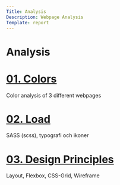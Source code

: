 ```yaml
---
Title: Analysis
Description: Webpage Analysis
Template: report
---
```


Analysis
==========================

<div class="kmom-box">
    <a href="analysis/01_colors"><h1>01. Colors</h1></a>
    <p>Color analysis of 3 different webpages</p>
</div>
<div class="kmom-box">
    <a href="report/kmom02"><h1>02. Load</h1></a>
    <p>SASS (scss), typografi och ikoner</p>
</div>
<div class="kmom-box">
    <a href="report/kmom03"><h1>03. Design Principles</h1></a>
    <p>Layout, Flexbox, CSS-Grid, Wireframe</p>
</div>